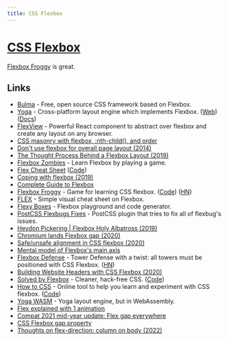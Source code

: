 ```yaml
---
title: CSS Flexbox
---
```


# [CSS Flexbox](https://www.google.com/search?q=flexbox&hl=en&safe=off)

[Flexbox Froggy](https://flexboxfroggy.com/) is great.

## Links

- [Bulma](https://bulma.io) - Free, open source CSS framework based on Flexbox.
- [Yoga](https://github.com/facebook/yoga) - Cross-platform layout engine which implements Flexbox. ([Web](https://yogalayout.com/)) ([Docs](https://yogalayout.com/docs))
- [FlexView](https://github.com/buildo/react-flexview) - Powerful React component to abstract over flexbox and create any layout on any browser.
- [CSS masonry with flexbox, :nth-child(), and order](https://tobiasahlin.com/blog/masonry-with-css/)
- [Don't use flexbox for overall page layout (2014)](https://jakearchibald.com/2014/dont-use-flexbox-for-page-layout/)
- [The Thought Process Behind a Flexbox Layout (2019)](https://css-tricks.com/the-thought-process-behind-a-flexbox-layout/)
- [Flexbox Zombies](https://flexboxzombies.com/p/flexbox-zombies) - Learn Flexbox by playing a game.
- [Flex Cheat Sheet](https://yoksel.github.io/flex-cheatsheet/) ([Code](https://github.com/yoksel/flex-cheatsheet))
- [Coping with flexbox (2019)](https://kgrz.io/coping-with-flexbox.html)
- [Complete Guide to Flexbox](https://css-tricks.com/snippets/css/a-guide-to-flexbox/)
- [Flexbox Froggy](https://flexboxfroggy.com/) - Game for learning CSS flexbox. ([Code](https://github.com/thomaspark/flexboxfroggy)) ([HN](https://news.ycombinator.com/item?id=30251054))
- [FLEX](http://flexbox.malven.co/) - Simple visual cheat sheet on Flexbox.
- [Flexy Boxes](https://the-echoplex.net/flexyboxes/) - Flexbox playground and code generator.
- [PostCSS Flexbugs Fixes](https://github.com/luisrudge/postcss-flexbugs-fixes) - PostCSS plugin that tries to fix all of flexbug's issues.
- [Heydon Pickering | Flexbox Holy Albatross (2019)](https://www.youtube.com/watch?v=RUyNJaoJH_k)
- [Chromium lands Flexbox gap (2020)](https://web.dev/flexbox-gap/)
- [Safe/unsafe alignment in CSS flexbox (2020)](https://www.stefanjudis.com/today-i-learned/safe-unsafe-alignment-in-css-flexbox/)
- [Mental model of Flexbox's main axis](https://twitter.com/pomber/status/1281339741682753542)
- [Flexbox Defense](http://www.flexboxdefense.com/) - Tower Defense with a twist: all towers must be positioned with CSS Flexbox. ([HN](https://news.ycombinator.com/item?id=24319989))
- [Building Website Headers with CSS Flexbox (2020)](https://ishadeed.com/article/website-headers-flexbox/)
- [Solved by Flexbox](https://philipwalton.github.io/solved-by-flexbox/) - Cleaner, hack-free CSS. ([Code](https://github.com/philipwalton/solved-by-flexbox))
- [How to CSS](https://www.howtocss.dev/) - Online tool to help you learn and experiment with CSS flexbox. ([Code](https://github.com/mikolajdobrucki/how-to-css))
- [Yoga WASM](https://github.com/rickbutton/yoga-wasm) - Yoga layout engine, but in WebAssembly.
- [Flex explained with 1 animation](https://twitter.com/javascriptual/status/1387507984964726784)
- [Compat 2021 mid-year update: Flex gap everywhere](https://web.dev/compat2021-midyear/)
- [CSS Flexbox gap property](https://css-tricks.com/almanac/properties/g/gap/)
- [Thoughts on flex-direction: column on body (2022)](https://twitter.com/antfu7/status/1497667664822812672)
